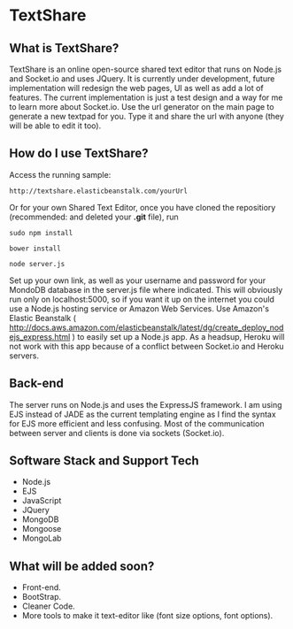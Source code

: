 TextShare
=========
## What is TextShare?
TextShare is an online open-source shared text editor that runs on Node.js and Socket.io and uses JQuery. 
It is currently under development, future implementation will redesign the web pages, UI as well as add a lot of features.
The current implementation is just a test design and a way for me to learn more about Socket.io.
Use the url generator on the main page to generate a new textpad for you. Type it and share the url with anyone (they will be able to edit it too).
## How do I use TextShare?
Access the running sample:
```
http://textshare.elasticbeanstalk.com/yourUrl 
``` 
Or for your own Shared Text Editor, once you have cloned the repositiory (recommended: and deleted your **.git** file), run
```
sudo npm install
```
```
bower install
```
```
node server.js
```
Set up your own link, as well as your username and password for your MondoDB database in the server.js file where indicated.
This will obviously run only on localhost:5000, so if you want it up on the internet you could use a Node.js hosting service or Amazon Web Services. Use Amazon's Elastic Beanstalk ( http://docs.aws.amazon.com/elasticbeanstalk/latest/dg/create_deploy_nodejs_express.html ) to easily set up a Node.js app. As a headsup, Heroku will not work with this app because of a conflict between Socket.io and Heroku servers.
## Back-end
The server runs on Node.js and uses the ExpressJS framework. I am using EJS instead of JADE as the current templating engine as I find the syntax for EJS more efficient and less confusing. Most of the communication between server and clients is done via sockets (Socket.io).
## Software Stack and Support Tech
- Node.js
- EJS
- JavaScript
- JQuery
- MongoDB
- Mongoose
- MongoLab

## What will be added soon?
- Front-end.
- BootStrap.
- Cleaner Code.
- More tools to make it text-editor like (font size options, font options).
